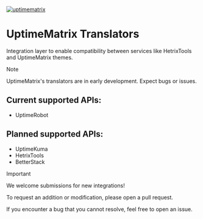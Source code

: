 [![uptimematrix](https://cdn.layeredy.com/uptimematrix/wordmark.png)](https://uptimematrix.com)
# UptimeMatrix Translators
Integration layer to enable compatibility between services like HetrixTools and UptimeMatrix themes.

> [!NOTE]
> UptimeMatrix's translators are in early development. Expect bugs or issues.


## Current supported APIs:
* UptimeRobot
## Planned supported APIs:
* UptimeKuma
* HetrixTools
* BetterStack


> [!IMPORTANT]
> We welcome submissions for new integrations!
> 
>   To request an addition or modification, please open a pull request.
> 
>   If you encounter a bug that you cannot resolve, feel free to open an issue.
